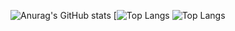 ![Anurag's GitHub stats](https://github-readme-stats.vercel.app/api?username=gabrielcarvalho33&show_icons=true&theme=dark)
[![Top Langs](https://github-readme-stats.vercel.app/api/top-langs/?username=gabrielcarvalho33&layout=compact&langs_count=theme=dracula)
![Top Langs](https://github-readme-stats.vercel.app/api/top-langs/?username=gabrielcarvalho33&layout=compact)
